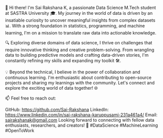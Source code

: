 👋 Hi there! I'm Sai Rakshana K, a passionate Data Science M.Tech student at SASTRA University 🎓. My journey in the world of data is driven by an insatiable curiosity to uncover meaningful insights from complex datasets 📊. With a strong foundation in statistics, programming, and machine learning, I'm on a mission to translate raw data into actionable knowledge.

🔍 Exploring diverse domains of data science, I thrive on challenges that require innovative thinking and creative problem-solving. From wrangling data to building predictive models and crafting data-driven stories, I'm constantly refining my skills and expanding my toolkit 🛠️.

💡 Beyond the technical, I believe in the power of collaboration and continuous learning. I'm enthusiastic about contributing to open-source projects and sharing my learnings with the community. Let's connect and explore the exciting world of data together! 🌐

📫 Feel free to reach out:

GitHub: https://github.com/Sai-Rakshana
LinkedIn: https://www.linkedin.com/in/sai-rakshana-karuppusami-231a461a4/
Email: sairakshanak@gmail.com
Looking forward to connecting with fellow data enthusiasts, researchers, and creators! 🚀 #DataScience #MachineLearning #OpenToWork

<!---
Sai-Rakshana/Sai-Rakshana is a ✨ special ✨ repository because its `README.md` (this file) appears on your GitHub profile.
You can click the Preview link to take a look at your changes.
--->
